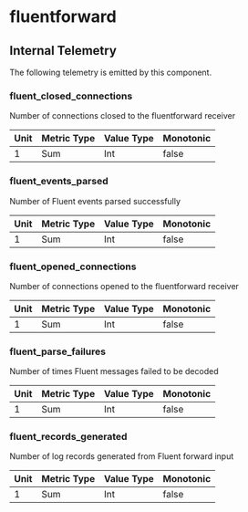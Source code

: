 [comment]: <> (Code generated by mdatagen. DO NOT EDIT.)

# fluentforward

## Internal Telemetry

The following telemetry is emitted by this component.

### fluent_closed_connections

Number of connections closed to the fluentforward receiver

| Unit | Metric Type | Value Type | Monotonic |
| ---- | ----------- | ---------- | --------- |
| 1 | Sum | Int | false |

### fluent_events_parsed

Number of Fluent events parsed successfully

| Unit | Metric Type | Value Type | Monotonic |
| ---- | ----------- | ---------- | --------- |
| 1 | Sum | Int | false |

### fluent_opened_connections

Number of connections opened to the fluentforward receiver

| Unit | Metric Type | Value Type | Monotonic |
| ---- | ----------- | ---------- | --------- |
| 1 | Sum | Int | false |

### fluent_parse_failures

Number of times Fluent messages failed to be decoded

| Unit | Metric Type | Value Type | Monotonic |
| ---- | ----------- | ---------- | --------- |
| 1 | Sum | Int | false |

### fluent_records_generated

Number of log records generated from Fluent forward input

| Unit | Metric Type | Value Type | Monotonic |
| ---- | ----------- | ---------- | --------- |
| 1 | Sum | Int | false |
